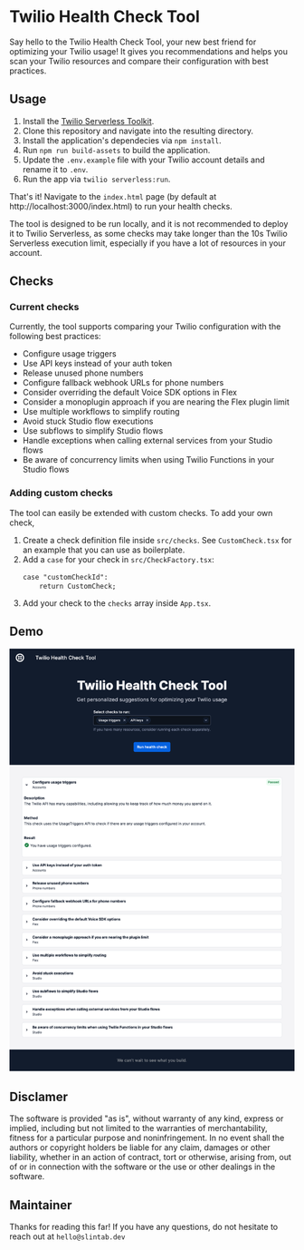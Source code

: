 # Twilio Health Check Tool

Say hello to the Twilio Health Check Tool, your new best friend for optimizing your Twilio usage! It gives you recommendations and helps you scan your Twilio resources and compare their configuration with best practices.


## Usage

1. Install the [Twilio Serverless Toolkit](https://www.twilio.com/docs/labs/serverless-toolkit).
2. Clone this repository and navigate into the resulting directory.
3. Install the application's dependecies via `npm install`.
4. Run `npm run build-assets` to build the application.
4. Update the `.env.example` file with your Twilio account details and rename it to `.env`.
5. Run the app via `twilio serverless:run`.

That's it! Navigate to the `index.html` page (by default at http://localhost:3000/index.html) to run your health checks.

The tool is designed to be run locally, and it is not recommended to deploy it to Twilio Serverless, as some checks may take longer than the 10s Twilio Serverless execution limit, especially if you have a lot of resources in your account.


## Checks

### Current checks

Currently, the tool supports comparing your Twilio configuration with the following best practices:
- Configure usage triggers
- Use API keys instead of your auth token
- Release unused phone numbers
- Configure fallback webhook URLs for phone numbers
- Consider overriding the default Voice SDK options in Flex
- Consider a monoplugin approach if you are nearing the Flex plugin limit
- Use multiple workflows to simplify routing
- Avoid stuck Studio flow executions
- Use subflows to simplify Studio flows
- Handle exceptions when calling external services from your Studio flows
- Be aware of concurrency limits when using Twilio Functions in your Studio flows


### Adding custom checks

The tool can easily be extended with custom checks. To add your own check, 
1. Create a check definition file inside `src/checks`. See `CustomCheck.tsx` for an example that you can use as boilerplate.
2. Add a `case` for your check in `src/CheckFactory.tsx`: 
    ```
    case "customCheckId":
        return CustomCheck;
    ```
3. Add your check to the `checks` array inside `App.tsx`.


## Demo

![Demo](demo.png)


## Disclamer

The software is provided "as is", without warranty of any kind, express or implied, including but not limited to the warranties of merchantability, fitness for a particular purpose and noninfringement. In no event shall the authors or copyright holders be liable for any claim, damages or other liability, whether in an action of contract, tort or otherwise, arising from, out of or in connection with the software or the use or other dealings in the software.


## Maintainer

Thanks for reading this far!
If you have any questions, do not hesitate to reach out at `hello@slintab.dev`